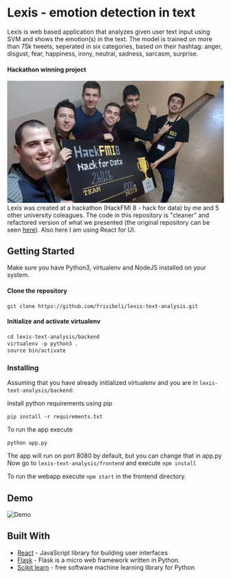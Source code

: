 # Lexis - emotion detection in text

Lexis is web based application that analyzes given user text input using SVM and shows the emotion(s) in the text. The model is trained on more than 75k tweets, seperated in six categories, based on their hashtag: anger, disgust, fear, happiness, irony, neutral, sadness, sarcasm, surprise.

#### Hackathon winning project

![Demo](images/winners.jpg)
Lexis was created at a hackathon (HackFMI 8 - hack for data) by me and 5 other university coleagues.
The code in this repository is "cleaner" and refactored version of what we presented (the original repository can be seen [here](https://github.com/emil-kirilov/lexis)). Also here I am using React for UI.

## Getting Started

Make sure you have Python3, virtualenv and NodeJS installed on your system. 

#### Clone the repository

```
git clone https://github.com/frisibeli/lexis-text-analysis.git
```

#### Initialize and activate virtualenv

```
cd lexis-text-analysis/backend
virtualenv -p python3 .
source bin/activate
```

### Installing

Assuming that you have already initialized virtualenv and you are in `lexis-text-analysis/backend`:

Install python requirements using pip

```
pip install -r requirements.txt
```

To run the app execute

```
python app.py
```

The app will run on port 8080 by default, but you can change that in app.py
Now go to `lexis-text-analysis/frontend` and execute `npm install`

To run the webapp execute `npm start` in the frontend directory.

## Demo
![Demo](images/demo.gif)

## Built With

* [React](https://reactjs.org/) - JavaScript library for building user interfaces
* [Flask](http://flask.pocoo.org/) - Flask is a micro web framework written in Python.
* [Scikit learn](https://scikit-learn.org) - free software machine learning library for Python 
